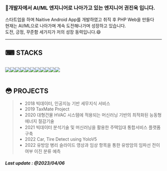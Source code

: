 ### 👋개발자에서 AI/ML 엔지니어로 나아가고 있는 엔지니어 권진욱 입니다.<br>
스타트업을 하며 Naitive Android App를 개발하였고 취직 후 PHP Web을 만들다<br>
현재는 AI/ML으로 나아가며 계속 도전해나가며 성장하고 있습니다.<br>
도전, 긍정, 꾸준함 세가지가 저의 성장 동력입니다.😄

<hr>

## ⌨ STACKS
<br>
<div style="display:flex; flex-direction:row;">
  <img src="https://img.shields.io/badge/Python-3776AB?style=flat&logo=Python&logoColor=white">
  <img src="https://img.shields.io/badge/OpenCV-00A400?style=flat&amp;logo=OpenCV&amp;logoColor=white">
  <img src="https://img.shields.io/badge/Tensorflow-F78000?style=flat&amp;logo=Tensorflow&amp;logoColor=white">
  <img src="https://img.shields.io/badge/Pytorch-E74A2B?style=flat&amp;logo=Pytorch&amp;logoColor=white"><br>
  
  <img src="https://img.shields.io/badge/JAVA-orange?style=flat&logo=JAVA&logoColor=white">
  <img src="https://img.shields.io/badge/AndroidStudio-3BD481?style=flat&logo=AndroidStudio&logoColor=white">
  <img src="https://img.shields.io/badge/Mysql-4479A1?style=flat&logo=Mysql&logoColor=white"><br>

  <img src="https://img.shields.io/badge/HTML5-E96228?style=flat&logo=HTML5&logoColor=white">
  <img src="https://img.shields.io/badge/PHP-7377AD?style=flat&amp;logo=PHP&amp;logoColor=white">
  <img src="https://img.shields.io/badge/CSS3-0077C3?style=flat&logo=CSS3&logoColor=white">
  <img src="https://img.shields.io/badge/Javascript-F7DF1E?style=flat&logo=Javascript&logoColor=black">
</div>
<br>

## 😳 PROJECTS
> * 2018 빅데이터, 인공지능 기반 세무지식 서비스
> * 2019 TaxMate Project
> * 2020 대형건물 HVAC 시스템에 적용되는 머신러닝 기반의 최적화된 능동형 에너지 절감기술
> * 2021 빅데이터 분석기술 및 머신러닝을 활용한 주택임대 통합서비스 플랫폼 구축
> * 2022 Car, Tire Detect using YoloV5
> * 2022 유방암 병리 슬라이드 영상과 임상 항목을 통한 유방암의 임파선 전이 여부 이진 분류 예측


##### Last update : @2023/04/06

<!--
**JacobKwon/JacobKwon** is a ✨ _special_ ✨ repository because its `README.md` (this file) appears on your GitHub profile.

Here are some ideas to get you started:

- 🔭 I’m currently working on ...
- 🌱 I’m currently learning ...
- 👯 I’m looking to collaborate on ...
- 🤔 I’m looking for help with ...
- 💬 Ask me about ...
- 📫 How to reach me: ...
- 😄 Pronouns: ...
- ⚡ Fun fact: ...

``` Python3
print("Hello world!");
```
-->
